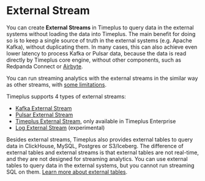 # External Stream

You can create **External Streams** in Timeplus to query data in the external systems without loading the data into Timeplus. The main benefit for doing so is to keep a single source of truth in the external systems (e.g. Apache Kafka), without duplicating them. In many cases, this can also achieve even lower latency to process Kafka or Pulsar data, because the data is read directly by Timeplus core engine, without other components, such as Redpanda Connect or [Airbyte](https://airbyte.com/connectors/timeplus).

You can run streaming analytics with the external streams in the similar way as other streams, with [some limitations](/proton-kafka#limitations).

Timeplus supports 4 types of external streams:
* [Kafka External Stream](/proton-kafka)
* [Pulsar External Stream](/pulsar-external-stream)
* [Timeplus External Stream](/timeplus-external-stream), only available in Timeplus Enterprise
* [Log External Stream](/log-stream) (experimental)

Besides external streams, Timeplus also provides external tables to query data in ClickHouse, MySQL, Postgres or S3/Iceberg. The difference of external tables and external streams is that external tables are not real-time, and they are not designed for streaming analytics. You can use external tables to query data in the external systems, but you cannot run streaming SQL on them. [Learn more about external tables](/proton-clickhouse-external-table).
